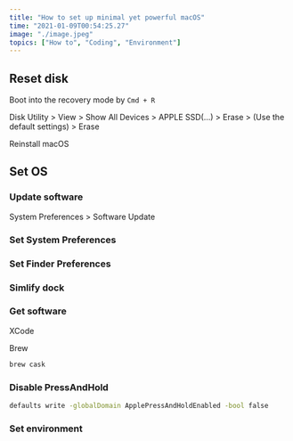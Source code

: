 ```yaml
---
title: "How to set up minimal yet powerful macOS"
time: "2021-01-09T00:54:25.27"
image: "./image.jpeg"
topics: ["How to", "Coding", "Environment"]
---
```


## Reset disk

Boot into the recovery mode by `Cmd + R`

Disk Utility > View > Show All Devices > APPLE SSD(...) > Erase > (Use the default settings) > Erase

Reinstall macOS

## Set OS

### Update software

System Preferences > Software Update

### Set System Preferences

### Set Finder Preferences

### Simlify dock

### Get software

XCode

Brew

```sh
brew cask
```

### Disable PressAndHold

```sh
defaults write -globalDomain ApplePressAndHoldEnabled -bool false
```

### Set environment
